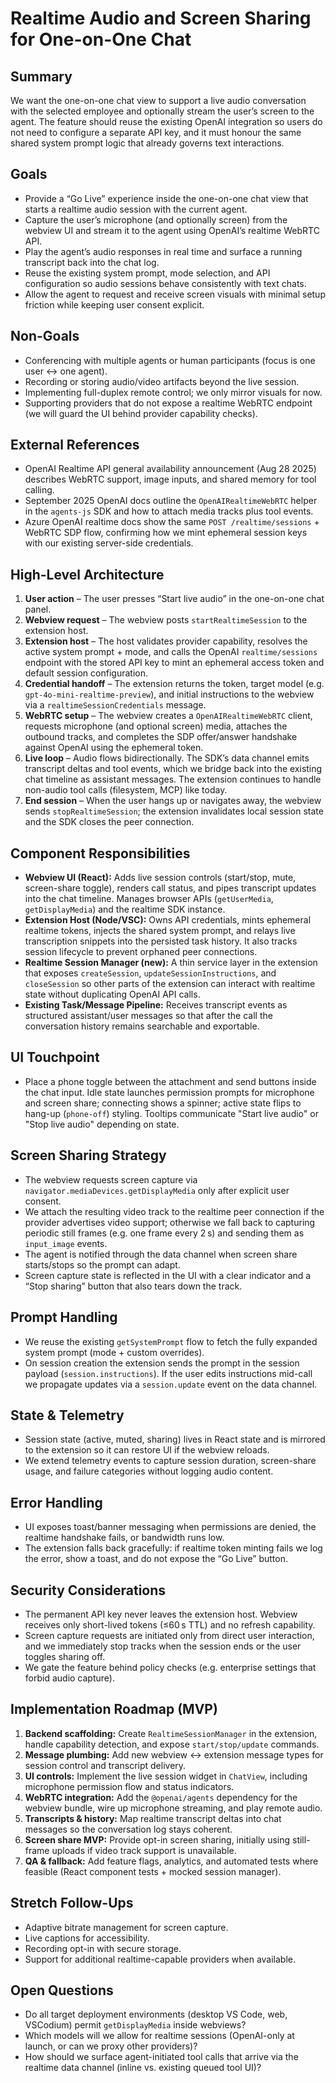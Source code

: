 # Realtime Audio and Screen Sharing for One-on-One Chat

## Summary

We want the one-on-one chat view to support a live audio conversation with the selected employee and optionally stream the user’s screen to the agent. The feature should reuse the existing OpenAI integration so users do not need to configure a separate API key, and it must honour the same shared system prompt logic that already governs text interactions.

## Goals

- Provide a “Go Live” experience inside the one-on-one chat view that starts a realtime audio session with the current agent.
- Capture the user’s microphone (and optionally screen) from the webview UI and stream it to the agent using OpenAI’s realtime WebRTC API.
- Play the agent’s audio responses in real time and surface a running transcript back into the chat log.
- Reuse the existing system prompt, mode selection, and API configuration so audio sessions behave consistently with text chats.
- Allow the agent to request and receive screen visuals with minimal setup friction while keeping user consent explicit.

## Non-Goals

- Conferencing with multiple agents or human participants (focus is one user ↔ one agent).
- Recording or storing audio/video artifacts beyond the live session.
- Implementing full-duplex remote control; we only mirror visuals for now.
- Supporting providers that do not expose a realtime WebRTC endpoint (we will guard the UI behind provider capability checks).

## External References

- OpenAI Realtime API general availability announcement (Aug 28 2025) describes WebRTC support, image inputs, and shared memory for tool calling.
- September 2025 OpenAI docs outline the `OpenAIRealtimeWebRTC` helper in the `agents-js` SDK and how to attach media tracks plus tool events.
- Azure OpenAI realtime docs show the same `POST /realtime/sessions` + WebRTC SDP flow, confirming how we mint ephemeral session keys with our existing server-side credentials.

## High-Level Architecture

1. **User action** – The user presses “Start live audio” in the one-on-one chat panel.
2. **Webview request** – The webview posts `startRealtimeSession` to the extension host.
3. **Extension host** – The host validates provider capability, resolves the active system prompt + mode, and calls the OpenAI `realtime/sessions` endpoint with the stored API key to mint an ephemeral access token and default session configuration.
4. **Credential handoff** – The extension returns the token, target model (e.g. `gpt-4o-mini-realtime-preview`), and initial instructions to the webview via a `realtimeSessionCredentials` message.
5. **WebRTC setup** – The webview creates a `OpenAIRealtimeWebRTC` client, requests microphone (and optional screen) media, attaches the outbound tracks, and completes the SDP offer/answer handshake against OpenAI using the ephemeral token.
6. **Live loop** – Audio flows bidirectionally. The SDK’s data channel emits transcript deltas and tool events, which we bridge back into the existing chat timeline as assistant messages. The extension continues to handle non-audio tool calls (filesystem, MCP) like today.
7. **End session** – When the user hangs up or navigates away, the webview sends `stopRealtimeSession`; the extension invalidates local session state and the SDK closes the peer connection.

## Component Responsibilities

- **Webview UI (React):** Adds live session controls (start/stop, mute, screen-share toggle), renders call status, and pipes transcript updates into the chat timeline. Manages browser APIs (`getUserMedia`, `getDisplayMedia`) and the realtime SDK instance.
- **Extension Host (Node/VSC):** Owns API credentials, mints ephemeral realtime tokens, injects the shared system prompt, and relays live transcription snippets into the persisted task history. It also tracks session lifecycle to prevent orphaned peer connections.
- **Realtime Session Manager (new):** A thin service layer in the extension that exposes `createSession`, `updateSessionInstructions`, and `closeSession` so other parts of the extension can interact with realtime state without duplicating OpenAI API calls.
- **Existing Task/Message Pipeline:** Receives transcript events as structured assistant/user messages so that after the call the conversation history remains searchable and exportable.

## UI Touchpoint

- Place a phone toggle between the attachment and send buttons inside the chat input. Idle state launches permission prompts for microphone and screen share; connecting shows a spinner; active state flips to hang-up (`phone-off`) styling. Tooltips communicate "Start live audio" or "Stop live audio" depending on state.

## Screen Sharing Strategy

- The webview requests screen capture via `navigator.mediaDevices.getDisplayMedia` only after explicit user consent.
- We attach the resulting video track to the realtime peer connection if the provider advertises video support; otherwise we fall back to capturing periodic still frames (e.g. one frame every 2 s) and sending them as `input_image` events.
- The agent is notified through the data channel when screen share starts/stops so the prompt can adapt.
- Screen capture state is reflected in the UI with a clear indicator and a “Stop sharing” button that also tears down the track.

## Prompt Handling

- We reuse the existing `getSystemPrompt` flow to fetch the fully expanded system prompt (mode + custom overrides).
- On session creation the extension sends the prompt in the session payload (`session.instructions`). If the user edits instructions mid-call we propagate updates via a `session.update` event on the data channel.

## State & Telemetry

- Session state (active, muted, sharing) lives in React state and is mirrored to the extension so it can restore UI if the webview reloads.
- We extend telemetry events to capture session duration, screen-share usage, and failure categories without logging audio content.

## Error Handling

- UI exposes toast/banner messaging when permissions are denied, the realtime handshake fails, or bandwidth runs low.
- The extension falls back gracefully: if realtime token minting fails we log the error, show a toast, and do not expose the “Go Live” button.

## Security Considerations

- The permanent API key never leaves the extension host. Webview receives only short-lived tokens (≤60 s TTL) and no refresh capability.
- Screen capture requests are initiated only from direct user interaction, and we immediately stop tracks when the session ends or the user toggles sharing off.
- We gate the feature behind policy checks (e.g. enterprise settings that forbid audio capture).

## Implementation Roadmap (MVP)

1. **Backend scaffolding:** Create `RealtimeSessionManager` in the extension, handle capability detection, and expose `start/stop/update` commands.
2. **Message plumbing:** Add new webview ↔ extension message types for session control and transcript delivery.
3. **UI controls:** Implement the live session widget in `ChatView`, including microphone permission flow and status indicators.
4. **WebRTC integration:** Add the `@openai/agents` dependency for the webview bundle, wire up microphone streaming, and play remote audio.
5. **Transcripts & history:** Map realtime transcript deltas into chat messages so the conversation log stays coherent.
6. **Screen share MVP:** Provide opt-in screen sharing, initially using still-frame uploads if video track support is unavailable.
7. **QA & fallback:** Add feature flags, analytics, and automated tests where feasible (React component tests + mocked session manager).

## Stretch Follow-Ups

- Adaptive bitrate management for screen capture.
- Live captions for accessibility.
- Recording opt-in with secure storage.
- Support for additional realtime-capable providers when available.

## Open Questions

- Do all target deployment environments (desktop VS Code, web, VSCodium) permit `getDisplayMedia` inside webviews?
- Which models will we allow for realtime sessions (OpenAI-only at launch, or can we proxy other providers)?
- How should we surface agent-initiated tool calls that arrive via the realtime data channel (inline vs. existing queued tool UI)?
